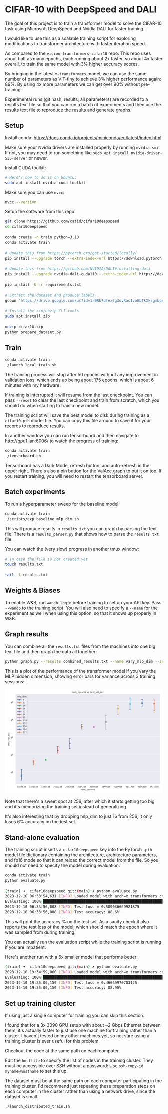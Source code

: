 # CIFAR-10 with DeepSpeed and DALI

The goal of this project is to train a transformer model to solve the CIFAR-10 task using Microsoft DeepSpeed and Nvidia DALI for faster training.

I would like to use this as a scalable training script for exploring modifications to transformer architecture with faster iteration speed.

As compared to the `vision-transformers-cifar10` repo: This repo uses about half as many epochs, each running about 2x faster, so about 4x faster overall, to train the same model with 3% higher accuracy scores.

By bringing in the latest `x-transformers` model, we can use the same number of parameters as ViT-tiny to achieve 3% higher performance again: 89%.  By using 4x more parameters we can get over 90% without pre-training.

Experimental runs (git hash, results, all parameters) are recorded to a results text file so that you can run a batch of experiments and then use the results text file to reproduce the results and generate graphs.


## Setup

Install conda: https://docs.conda.io/projects/miniconda/en/latest/index.html

Make sure your Nvidia drivers are installed properly by running `nvidia-smi`.  If not, you may need to run something like `sudo apt install nvidia-driver-535-server` or newer.

Install CUDA toolkit:

```bash
# Here's how to do it on Ubuntu:
sudo apt install nvidia-cuda-toolkit
```

Make sure you can use `nvcc`:

```bash
nvcc --version
```

Setup the software from this repo:

```bash
git clone https://github.com/catid/cifar10deepspeed
cd cifar10deepspeed

conda create -n train python=3.10
conda activate train

# Update this from https://pytorch.org/get-started/locally/
pip install --upgrade torch --extra-index-url https://download.pytorch.org/whl/cu118

# Update this from https://github.com/NVIDIA/DALI#installing-dali
pip install --upgrade nvidia-dali-cuda110 --extra-index-url https://developer.download.nvidia.com/compute/redist

pip install -U -r requirements.txt

# Extract the dataset and produce labels
gdown 'https://drive.google.com/uc?id=1r0Rb7dfex7g3ovRacIvoEbTkXkrgmboe'

# Install the zip/unzip CLI tools
sudo apt install zip

unzip cifar10.zip
python prepare_dataset.py
```


## Train

```bash
conda activate train
./launch_local_train.sh
```

The training process will stop after 50 epochs without any improvement in validation loss, which ends up being about 175 epochs, which is about 6 minutes with my hardware.

If training is interrupted it will resume from the last checkpoint.  You can pass `--reset` to clear the last checkpoint and train from scratch, which you should do when starting to train a new model.

The training script will save the best model to disk during training as a `cifar10.pth` model file.  You can copy this file around to save it for your records to reproduce results.

In another window you can run tensorboard and then navigate to http://gpu1.lan:6006/ to watch the progress of training:

```bash
conda activate train
./tensorboard.sh
```

Tensorboard has a Dark Mode, refresh button, and auto-refresh in the upper right.  There's also a pin button for the ValAcc graph to put it on top.  If you restart training, you will need to restart the tensorboard server.


## Batch experiments

To run a hyperparameter sweep for the baseline model:

```bash
conda activate train
./scripts/exp_baseline_mlp_dim.sh
```

This will produce results in `results.txt` you can graph by parsing the text file.  There is a `results_parser.py` that shows how to parse the `results.txt` file.

You can watch the (very slow) progress in another tmux window:

```bash
# In case the file is not created yet
touch results.txt

tail -f results.txt
```


## Weights & Biases

To enable W&B, run `wandb login` before training to set up your API key.  Pass `--wandb` to the training script.  You will also need to specify a `--name` for the experiment as well when using this option, so that it shows up properly in W&B.


## Graph results

You can combine all the `results.txt` files from the machines into one big text file and then graph the data all together:

```bash
python graph.py --results combined_results.txt --name vary_mlp_dim --series mlp_dim
```

This is a plot of the performance of the transformer model if you vary the MLP hidden dimension, showing error bars for variance across 3 training sessions:

![Accuracy Variation](docs/graph_acc_vary_mlp_dim_mlp_dim.png)

Note that there's a sweet spot at 256, after which it starts getting too big and it's memorizing the training set instead of generalizing.

It's also interesting that by dropping mlp_dim to just 16 from 256, it only loses 6% accuracy on the test set.


## Stand-alone evaluation

The training script inserts a `cifar10deepspeed` key into the PyTorch `.pth` model file dictionary containing the architecture, architecture parameters, and fp16 mode so that it can reload the correct model from the file.  So you should not need to specify the model during evaluation.

```bash
conda activate train
python evaluate.py

(train) ➜  cifar10deepspeed git:(main) ✗ python evaluate.py
2023-12-10 06:33:54,631 [INFO] Loaded model with arch=x_transformers config=patch_size=4,dim=512,depth=6,heads=8 fp16=True model size = 31571562 weights
Evaluating: 100%|████████████████████████████████████████████████████████████████████████████████████████████████| 10000/10000 [00:01<00:00, 7490.96it/s]
2023-12-10 06:33:56,008 [INFO] Test loss = 0.509036669921875
2023-12-10 06:33:56,008 [INFO] Test accuracy: 88.6%
```

This will print the accuracy % on the test set.  As a sanity check it also reports the test loss of the model, which should match the epoch where it was sampled from during training.

You can actually run the evaluation script while the training script is running if you are impatient.

Here's another run with a 6x smaller model that performs better:

```bash
(train) ➜  cifar10deepspeed git:(main) ✗ python evaluate.py
2023-12-10 19:34:59,060 [INFO] Loaded model with arch=x_transformers config=patch_size=4,dim=256,depth=4,heads=6 fp16=True model size = 5812842 weights
Evaluating: 100%|████████████████████████████████████████████████████████████████████████████████████████████████| 10000/10000 [00:01<00:00, 9448.25it/s]
2023-12-10 19:35:00,150 [INFO] Test loss = 0.46669970703125
2023-12-10 19:35:00,150 [INFO] Test accuracy: 88.95%
```

## Set up training cluster

If using just a single computer for training you can skip this section.

I found that for a 3x 3090 GPU setup with about ~2 Gbps Ethernet between them, it's actually faster to just use one machine for training rather than a cluster.  I haven't tested on my other machines yet, so not sure using a training cluster is ever useful for this problem.

Checkout the code at the same path on each computer.

Edit the `hostfile` to specify the list of nodes in the training cluster.  They must be accessible over SSH without a password: Use `ssh-copy-id myname@hostname` to set this up.

The dataset must be at the same path on each computer participating in the training cluster.  I'd recommend just repeating these preparation steps on each computer in the cluster rather than using a network drive, since the dataset is small.

```bash
./launch_distributed_train.sh
```
